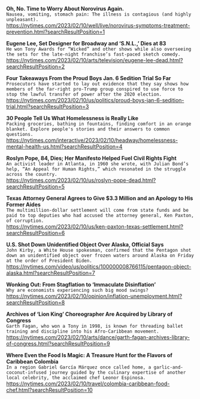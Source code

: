 **Oh, No. Time to Worry About Norovirus Again.**\
`Nausea, vomiting, stomach pain: The illness is contagious (and highly unpleasant).`\
https://nytimes.com/2023/02/10/well/live/norovirus-symptoms-treatment-prevention.html?searchResultPosition=1

**Eugene Lee, Set Designer for Broadway and ‘S.N.L.,’ Dies at 83**\
`He won Tony Awards for “Wicked” and other shows while also overseeing the sets for the late-night franchise’s fast-paced sketch comedy.`\
https://nytimes.com/2023/02/10/arts/television/eugene-lee-dead.html?searchResultPosition=2

**Four Takeaways From the Proud Boys Jan. 6 Sedition Trial So Far**\
`Prosecutors have started to lay out evidence that they say shows how members of the far-right pro-Trump group conspired to use force to stop the lawful transfer of power after the 2020 election.`\
https://nytimes.com/2023/02/10/us/politics/proud-boys-jan-6-sedition-trial.html?searchResultPosition=3

**30 People Tell Us What Homelessness is Really Like**\
`Packing groceries, bathing in fountains, finding comfort in an orange blanket. Explore people's stories and their answers to common questions.`\
https://nytimes.com/interactive/2023/02/10/headway/homelessness-mental-health-us.html?searchResultPosition=4

**Roslyn Pope, 84, Dies; Her Manifesto Helped Fuel Civil Rights Fight**\
`An activist leader in Atlanta, in 1960 she wrote, with Julian Bond’s help, “An Appeal for Human Rights,” which resonated in the struggle across the country.`\
https://nytimes.com/2023/02/10/us/roslyn-pope-dead.html?searchResultPosition=5

**Texas Attorney General Agrees to Give $3.3 Million and an Apology to His Former Aides**\
`The multimillion-dollar settlement will come from state funds and be paid to top deputies who had accused the attorney general, Ken Paxton, of corruption.`\
https://nytimes.com/2023/02/10/us/ken-paxton-texas-settlement.html?searchResultPosition=6

**U.S. Shot Down Unidentified Object Over Alaska, Official Says**\
`John Kirby, a White House spokesman, confirmed that the Pentagon shot down an unidentified object over frozen waters around Alaska on Friday at the order of President Biden.`\
https://nytimes.com/video/us/politics/100000008766115/pentagon-object-alaska.html?searchResultPosition=7

**Wonking Out: From Stagflation to ‘Immaculate Disinflation’**\
`Why are economists experiencing such big mood swings?`\
https://nytimes.com/2023/02/10/opinion/inflation-unemployment.html?searchResultPosition=8

**Archives of ‘Lion King’ Choreographer Are Acquired by Library of Congress**\
`Garth Fagan, who won a Tony in 1998, is known for threading ballet training and discipline into his Afro-Caribbean movement.`\
https://nytimes.com/2023/02/10/arts/dance/garth-fagan-archives-library-of-congress.html?searchResultPosition=9

**Where Even the Food Is Magic: A Treasure Hunt for the Flavors of Caribbean Colombia**\
`In a region Gabriel García Márquez once called home, a garlic-and-coconut-infused journey guided by the culinary expertise of another local celebrity, the acclaimed chef Leonor Espinosa.`\
https://nytimes.com/2023/02/10/travel/colombia-caribbean-food-chef.html?searchResultPosition=10

